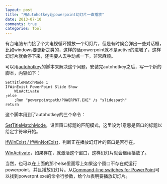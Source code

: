 ```yaml
---
layout: post
title: "用Autohotkey让powerpoint幻灯片一直播放"
date: 2013-07-10
comments: true
categories: Tool
---
```

有台电脑专门接了个大电视循环播放一个幻灯片，但是有时候会弹出一些对话框，比如windows要更新之类的，这样的话powerpoint就不是active的进城了，这样幻灯片就会停下来，还需要人去手动点一下，非常麻烦。

可以用[autohotkey](http://www.autohotkey.com/)的脚本来解决这个问题，安装完autohotkey之后，写一个新的脚本，内容如下：

```
SetTitleMatchMode 1
IfWinExist PowerPoint Slide Show
	WinActivate
;else
	;Run "powerpointpath/POWERPNT.EXE" /s "slidespath"
return
```

这个脚本用到了autohotkey的三个命令：

[SetTitleMatchMode](http://www.autohotkey.com/docs/commands/SetTitleMatchMode.htm)，设置窗口标题的匹配模式，这里设为1意思是窗口的标题以给定字符串开始。

[IfWinExist / IfWinNotExist](http://www.autohotkey.com/docs/commands/IfWinExist.htm)，判断正在播放幻灯片的窗口是否存在。

[WinActivate](http://www.autohotkey.com/docs/commands/WinActivate.htm)，如果存在，就激活这个窗口，这样幻灯片就会继续播放了。

当然，也可以在上面的那个else里面写上如果这个窗口不存在就运行powerpoint，并且播放幻灯片。从[Command-line switches for PowerPoint](http://office.microsoft.com/en-us/powerpoint-help/command-line-switches-for-powerpoint-2007-and-the-powerpoint-viewer-2007-HA010153889.aspx)可以找到powerpnt.exe的命令行参数，给个/s表明要播放幻灯片。